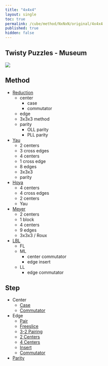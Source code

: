 ```yaml
---
title: "4x4x4"
layout: single
toc: true
permalink: /cube/method/NxNxN/original/4x4x4
published: true
hidden: false
---
```


<head>
  <base target="_self">
</head>



## Twisty Puzzles - Museum

<a target="_blank" href="https://twistypuzzles.com/app/museum/museum_showitem.php?pkey=265">
  <img src="https://twistypuzzles.com/museum/large/00265-01.jpg">
</a>



## Method

- [Reduction](/cube/method/NxNxN/original/4x4x4/reduction)
  - center
    - case
    - commutator
  - edge
  - 3x3x3 method
  - parity
    - OLL parity
    - PLL parity
- [Yau](/cube/method/NxNxN/original/4x4x4/yau)
  - 2 centers
  - 3 cross edges
  - 4 centers
  - 1 cross edge
  - 8 edges
  - 3x3x3
  - parity
- [Hoya](/cube/method/NxNxN/original/4x4x4/hoya)
  - 4 centers
  - 4 cross edges
  - 2 centers
  - Yau
- [Meyer](/cube/method/NxNxN/original/4x4x4/meyer)
  - 2 centers
  - 1 block
  - 4 centers
  - 9 edges
  - 3x3x3 / Roux
- [LBL](/cube/method/NxNxN/original/4x4x4/lbl)
  - FL
  - ML
    - center commutator
    - edge insert
  - LL
    - edge commutator



## Step

- Center
  - [Case](/cube/method/NxNxN/original/4x4x4/center/case)
  - [Commutator](/cube/method/NxNxN/original/4x4x4/center/commutator)
- Edge
  - [Pair](/cube/method/NxNxN/original/4x4x4/edge/pair)
  - [Freeslice](/cube/method/NxNxN/original/4x4x4/edge/freeslice)
  - [3-2 Pairing](/cube/method/NxNxN/original/4x4x4/edge/3-2_pairing)
  - [2 Centers](/cube/method/NxNxN/original/4x4x4/edge/2_centers)
  - [4 Centers](/cube/method/NxNxN/original/4x4x4/edge/4_centers)
  - [Insert](/cube/method/NxNxN/original/4x4x4/edge/insert)
  - [Commutator](/cube/method/NxNxN/original/4x4x4/edge/commutator)
- [Parity](/cube/method/NxNxN/original/4x4x4/parity)
